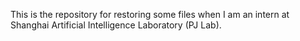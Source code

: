 This is the repository for restoring some files when I am an intern at Shanghai Artificial Intelligence Laboratory (PJ Lab). 
